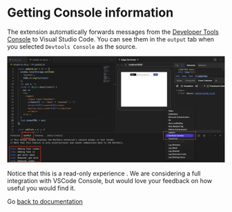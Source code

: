 # Getting Console information

The extension automatically forwards messages from the [Developer Tools Console](https://docs.microsoft.com/microsoft-edge/devtools-guide-chromium/console/) to Visual Studio Code. You can see them in the `output` tab when you selected `Devtools Console` as the source.

![CSS links in the elements tab and](/img/console-output.png)

Notice that this is a read-only experience . We are considering a full integration with VSCode Console, but would love your feedback on how useful you would find it.


Go [back to documentation](./index.md)
